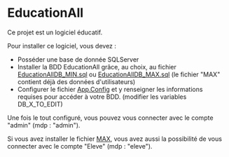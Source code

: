 EducationAll
=============

Ce projet est un logiciel éducatif.

Pour installer ce logiciel, vous devez : 
- Posséder une base de donnée SQLServer
- Installer la BDD EducationAll grâce, au choix, au fichier [EducationAllDB_MIN.sql] ou [EducationAllDB_MAX.sql] (le fichier "MAX" contient déjà des données d'utilisateurs)
- Configurer le fichier [App.Config] et y renseigner les informations requises pour accéder à votre BDD. (modifier les variables DB_X_TO_EDIT)

Une fois le tout configuré, vous pouvez vous connecter avec le compte "admin" (mdp : "admin").

Si vous avez installer le fichier [MAX], vous avez aussi la possibilité de vous connecter avec le compte "Eleve" (mdp : "eleve").

[EducationAllDB_MIN.sql]: https://github.com/Fedonono/EducativeGame/blob/master/EducationAll/SQL/EducationAllDB_MIN.sql
[EducationAllDB_MAX.sql]: https://github.com/Fedonono/EducativeGame/blob/master/EducationAll/SQL/EducationAllDB_MAX.sql
[App.Config]: https://github.com/Fedonono/EducativeGame/blob/master/EducationAll/EducationAll/App.Config
[MAX]: https://github.com/Fedonono/EducativeGame/blob/master/EducationAll/SQL/EducationAllDB_MAX.sql
